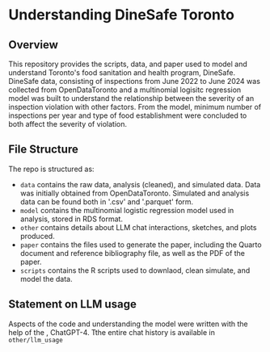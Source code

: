 # Understanding DineSafe Toronto 

## Overview

This repository provides the scripts, data, and paper used to model and understand Toronto's food sanitation and health program, DineSafe. DineSafe data, consisting of inspections from June 2022 to June 2024 was collected from OpenDataToronto and a multinomial logisitc regression model was built to understand the relationship between the severity of an inspection violation with other factors. From the model, minimum number of inspections per year and type of food establishment were concluded to both affect the severity of violation.

## File Structure

The repo is structured as:

-   `data` contains the raw data, analysis (cleaned), and simulated data. Data was initially obtained from OpenDataToronto. Simulated and analysis data can be found both in '.csv' and '.parquet' form. 
-   `model` contains the multinomial logistic regression model used in analysis, stored in RDS format.
-   `other` contains  details about LLM chat interactions, sketches, and plots produced. 
-   `paper` contains the files used to generate the paper, including the Quarto document and reference bibliography file, as well as the PDF of the paper. 
-   `scripts` contains the R scripts used to downlaod, clean simulate, and model the data. 


## Statement on LLM usage

Aspects of the code and understanding the model were written with the help of the , ChatGPT-4.  Tthe entire chat history is available in `other/llm_usage`
